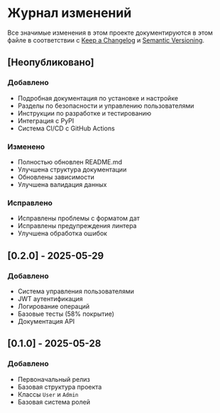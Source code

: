 # Журнал изменений

Все значимые изменения в этом проекте документируются в этом файле в соответствии с [Keep a Changelog](https://keepachangelog.com/ru/1.0.0/) и [Semantic Versioning](https://semver.org/spec/v2.0.0.html).

## [Неопубликовано]

### Добавлено
- Подробная документация по установке и настройке
- Разделы по безопасности и управлению пользователями
- Инструкции по разработке и тестированию
- Интеграция с PyPI
- Система CI/CD с GitHub Actions

### Изменено
- Полностью обновлен README.md
- Улучшена структура документации
- Обновлены зависимости
- Улучшена валидация данных

### Исправлено
- Исправлены проблемы с форматом дат
- Исправлены предупреждения линтера
- Улучшена обработка ошибок

## [0.2.0] - 2025-05-29

### Добавлено
- Система управления пользователями
- JWT аутентификация
- Логирование операций
- Базовые тесты (58% покрытие)
- Документация API

## [0.1.0] - 2025-05-28

### Добавлено
- Первоначальный релиз
- Базовая структура проекта
- Классы `User` и `Admin`
- Базовая система ролей
